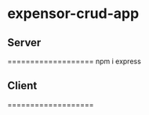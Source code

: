 # expensor-crud-app

## Server
===================
npm i express 













## Client
===================
